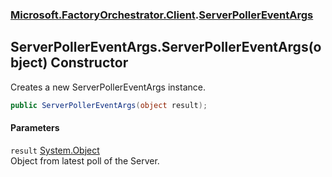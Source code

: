 ### [Microsoft.FactoryOrchestrator.Client](Microsoft_FactoryOrchestrator_Client.md 'Microsoft.FactoryOrchestrator.Client').[ServerPollerEventArgs](Microsoft_FactoryOrchestrator_Client_ServerPollerEventArgs.md 'Microsoft.FactoryOrchestrator.Client.ServerPollerEventArgs')
## ServerPollerEventArgs.ServerPollerEventArgs(object) Constructor
Creates a new ServerPollerEventArgs instance.  
```csharp
public ServerPollerEventArgs(object result);
```
#### Parameters
<a name='Microsoft_FactoryOrchestrator_Client_ServerPollerEventArgs_ServerPollerEventArgs(object)_result'></a>
`result` [System.Object](https://docs.microsoft.com/en-us/dotnet/api/System.Object 'System.Object')  
Object from latest poll of the Server.
  
